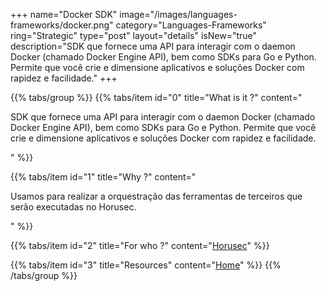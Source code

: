 +++
name="Docker SDK"
image="/images/languages-frameworks/docker.png"
category="Languages-Frameworks"
ring="Strategic"
type="post"
layout="details"
isNew="true"
description="SDK que fornece uma API para interagir com o daemon Docker (chamado Docker Engine API), bem como SDKs para Go e Python. Permite que você crie e dimensione aplicativos e soluções Docker com rapidez e facilidade."
+++

{{% tabs/group %}}
  {{% tabs/item id="0" title="What is it ?" content="<p>SDK que fornece uma API para interagir com o daemon Docker (chamado Docker Engine API), bem como SDKs para Go e Python. Permite que você crie e dimensione aplicativos e soluções Docker com rapidez e facilidade.</p>" %}}
  
  {{% tabs/item id="1" title="Why ?" content="<p>Usamos para realizar a orquestração das ferramentas de terceiros que serão executadas no Horusec.</p>" %}}
  
  {{% tabs/item id="2" title="For who ?" content="<a href='https://horusec.io/site/'>Horusec</a>" %}}

  {{% tabs/item id="3" title="Resources" content="<a href='https://docs.docker.com/engine/api/sdk/'>Home</a>" %}}
{{% /tabs/group %}}